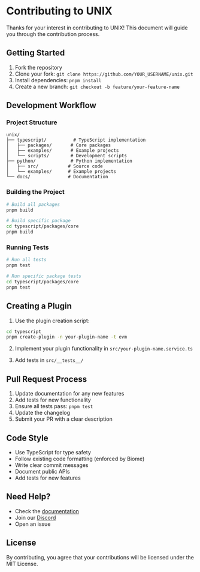 # Contributing to UNIX

Thanks for your interest in contributing to UNIX! This document will guide you through the contribution process.

## Getting Started

1. Fork the repository
2. Clone your fork: `git clone https://github.com/YOUR_USERNAME/unix.git`
3. Install dependencies: `pnpm install`
4. Create a new branch: `git checkout -b feature/your-feature-name`

## Development Workflow

### Project Structure
```
unix/
├── typescript/          # TypeScript implementation
│   ├── packages/       # Core packages
│   ├── examples/       # Example projects
│   └── scripts/        # Development scripts
├── python/             # Python implementation
│   ├── src/           # Source code
│   └── examples/      # Example projects
└── docs/              # Documentation
```

### Building the Project
```bash
# Build all packages
pnpm build

# Build specific package
cd typescript/packages/core
pnpm build
```

### Running Tests
```bash
# Run all tests
pnpm test

# Run specific package tests
cd typescript/packages/core
pnpm test
```

## Creating a Plugin

1. Use the plugin creation script:
```bash
cd typescript
pnpm create-plugin -n your-plugin-name -t evm
```

2. Implement your plugin functionality in `src/your-plugin-name.service.ts`

3. Add tests in `src/__tests__/`

## Pull Request Process

1. Update documentation for any new features
2. Add tests for new functionality
3. Ensure all tests pass: `pnpm test`
4. Update the changelog
5. Submit your PR with a clear description

## Code Style

- Use TypeScript for type safety
- Follow existing code formatting (enforced by Biome)
- Write clear commit messages
- Document public APIs
- Add tests for new features

## Need Help?

- Check the [documentation](https://unix.dev)
- Join our [Discord](https://discord.gg/Insyd-sol)
- Open an issue

## License
By contributing, you agree that your contributions will be licensed under the MIT License.

